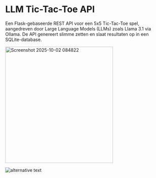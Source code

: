 # LLM Tic-Tac-Toe API
Een Flask-gebaseerde REST API voor een 5x5 Tic-Tac-Toe spel, aangedreven door Large Language Models (LLMs) zoals Llama 3.1 via Ollama. De API genereert slimme zetten en slaat resultaten op in een SQLite-database.

<img width="340" height="367.5" alt="Screenshot 2025-10-02 084822" src="https://github.com/user-attachments/assets/5f7518dc-5ead-44b1-b7b1-9e38cd52ab04" />

![alternative text](http://www.plantuml.com/plantuml/proxy?cache=no&src=https://raw.githubusercontent.com/tuwi-0808374/TicTacAI/refs/heads/main/uml/sequece_dia_next_move.puml)
